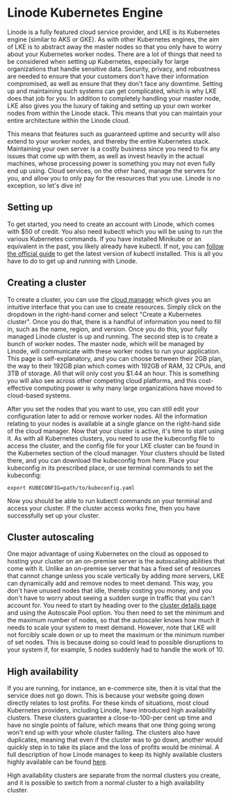 # Linode Kubernetes Engine

Linode is a fully featured cloud service provider, and LKE is its Kubernetes engine (similar to AKS or GKE). As with other Kubernetes engines, the aim of LKE is to abstract away the master nodes so that you only have to worry about your Kubernetes worker nodes. There are a lot of things that need to be considered when setting up Kubernetes, especially for large organizations that handle sensitive data. Security, privacy, and robustness are needed to ensure that your customers don't have their information compromised, as well as ensure that they don't face any downtime. Setting up and maintaining such systems can get complicated, which is why LKE does that job for you. In addition to completely handling your master node, LKE also gives you the luxury of taking and setting up your own worker nodes from within the Linode stack. This means that you can maintain your entire architecture within the Linode cloud.

This means that features such as guaranteed uptime and security will also extend to your worker nodes, and thereby the entire Kubernetes stack. Maintaining your own server is a costly business since you need to fix any issues that come up with them, as well as invest heavily in the actual machines, whose processing power is something you may not even fully end up using. Cloud services, on the other hand, manage the servers for you, and allow you to only pay for the resources that you use. Linode is no exception, so let's dive in!

## Setting up

To get started, you need to create an account with Linode, which comes with $50 of credit. You also need kubectl which you will be using to run the various Kubernetes commands. If you have installed Minikube or an equivalent in the past, you likely already have kubectl. If not, you can [follow the official guide](https://kubernetes.io/docs/tasks/tools/#install-kubectl-on-windows) to get the latest version of kubectl installed. This is all you have to do to get up and running with Linode.

## Creating a cluster

To create a cluster, you can use the [cloud manager](https://cloud.linode.com/) which gives you an intuitive interface that you can use to create resources. Simply click on the dropdown in the right-hand corner and select "Create a Kubernetes cluster". Once you do that, there is a handful of information you need to fill in, such as the name, region, and version. Once you do this, your fully managed Linode cluster is up and running. The second step is to create a bunch of worker nodes. The master node, which will be managed by Linode, will communicate with these worker nodes to run your application. This page is self-explanatory, and you can choose between their 2GB plan, the way to their 192GB plan which comes with 192GB of RAM, 32 CPUs, and 3TB of storage. All that will only cost you $1.44 an hour. This is something you will also see across other competing cloud platforms, and this cost-effective computing power is why many large organizations have moved to cloud-based systems.

After you set the nodes that you want to use, you can still edit your configuration later to add or remove worker nodes. All the information relating to your nodes is available at a single glance on the right-hand side of the cloud manager. Now that your cluster is active, it's time to start using it. As with all Kubernetes clusters, you need to use the kubeconfig file to access the cluster, and the config file for your LKE cluster can be found in the Kubernetes section of the cloud manager. Your clusters should be listed there, and you can download the kubeconfig from here. Place your kubeconfig in its prescribed place, or use terminal commands to set the kubeconfig:

```
export KUBECONFIG=path/to/kubeconfig.yaml
```

Now you should be able to run kubectl commands on your terminal and access your cluster. If the cluster access works fine, then you have successfully set up your cluster.

## Cluster autoscaling

One major advantage of using Kubernetes on the cloud as opposed to hosting your cluster on an on-premise server is the autoscaling abilities that come with it. Unlike an on-premise server that has a fixed set of resources that cannot change unless you scale vertically by adding more servers, LKE can dynamically add and remove nodes to meet demand. This way, you don't have unused nodes that idle, thereby costing you money, and you don't have to worry about seeing a sudden surge in traffic that you can't account for. You need to start by heading over to the [cluster details page](https://www.linode.com/docs/kubernetes/deploy-and-manage-a-cluster-with-linode-kubernetes-engine-a-tutorial/#access-your-clusters-details-page) and using the Autoscale Pool option. You then need to set the minimum and the maximum number of nodes, so that the autoscaler knows how much it needs to scale your system to meet demand. However, note that LKE will not forcibly scale down or up to meet the maximum or the minimum number of set nodes. This is because doing so could lead to possible disruptions to your system if, for example, 5 nodes suddenly had to handle the work of 10.

## High availability

If you are running, for instance, an e-commerce site, then it is vital that the service does not go down. This is because your website going down directly relates to lost profits. For these kinds of situations, most cloud Kubernetes providers, including Linode, have introduced high availability clusters. These clusters guarantee a close-to-100-per cent up time and have no single points of failure, which means that one thing going wrong won't end up with your whole cluster failing. The clusters also have duplicates, meaning that even if the cluster was to go down, another would quickly step in to take its place and the loss of profits would be minimal. A full description of how Linode manages to keep its highly available clusters highly available can be found [here](https://www.linode.com/docs/guides/introduction-to-high-availability/).

High availability clusters are separate from the normal clusters you create, and it is possible to switch from a normal cluster to a high availability cluster. 